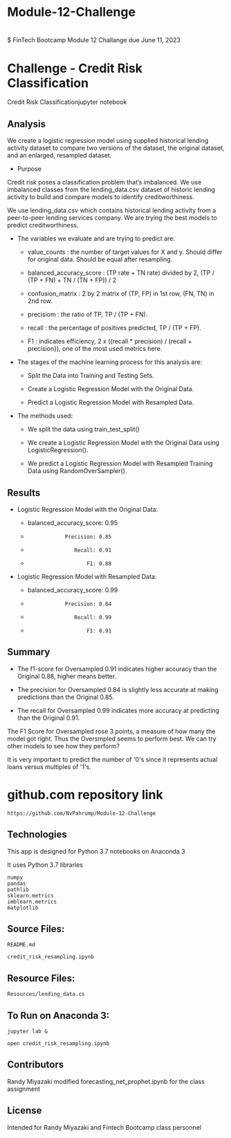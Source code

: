 # Module-12-Challenge
#
$ FinTech Bootcamp Module 12 Challange due June 11, 2023

# Challenge - Credit Risk Classification

Credit Risk Classificationjupyter notebook

## Analysis

We create a logistic regression model using supplied historical lending activity dataset to compare two versions of the dataset, the original dataset, and an enlarged, resampled dataset.

* Purpose

Credit risk poses a classification problem that’s imbalanced. We use imbalanced classes from the lending_data.csv dataset of historic lending activity to build and compare models to identify creditworthiness.

We use lending_data.csv which contains historical lending activity from a peer-to-peer lending services company. We are trying the best models to predict creditworthiness.

* The variables we evaluate and are trying to predict are:

  * value_counts : the number of target values for X and y. Should differ for original data. Should be equal after resampling.

  * balanced_accuracy_score : (TP rate + TN rate) divided by 2, (TP / (TP + FN) + TN / (TN + FP)) / 2

  * confusion_matrix : 2 by 2 matrix of (TP, FP) in 1st row, (FN, TN) in 2nd row.

  * precisiom : the ratio of TP, TP / (TP + FN).
  
  * recall : the percentage of positives predicted, TP / (TP + FP).

  * F1 : indicates efficiency, 2 x ((recall * precision) / (recall + precision}), one of the most used metrics here.

* The stages of the machine learning process for this analysis are:

  * Split the Data into Training and Testing Sets.

  * Create a Logistic Regression Model with the Original Data.

  * Predict a Logistic Regression Model with Resampled Data.

* The methods used:

  * We split the data using train_test_split()

  * We create a Logistic Regression Model with the Original Data using LogisticRegression().

  * We predict a Logistic Regression Model with Resampled Training Data using RandomOverSampler().

## Results

* Logistic Regression Model with the Original Data:
 
  *   balanced_accuracy_score: 0.95
  *                 Precision: 0.85
  *                    Recall: 0.91
  *                        F1: 0.88


* Logistic Regression Model with Resampled Data:
  
  *   balanced_accuracy_score: 0.99
  *                 Precision: 0.84
  *                    Recall: 0.99
  *                        F1: 0.91

## Summary

* The f1-score for Oversampled 0.91 indicates higher accuracy than the Original 0.88, higher means better.

* The precision for Oversampled 0.84 is slightly less accurate at making predictions than the Original 0.85.

- The recall for Oversampled 0.99 indicates more accuracy at predicting than the Original 0.91.

The F1 Score for Oversampled rose 3 points, a measure of how many the model got right. Thus the Oversmpled seems to perform best. We can try other models to see how they perform?

It is very important to predict the number of '0's since it represents actual loans versus multiples of '1's. 

# github.com repository link

	https://github.com/NvPahrump/Module-12-Challenge

## Technologies

This app is designed for Python 3.7 notebooks on Anaconda 3

It uses Python 3.7 libraries

	numpy
	pandas
	pathlib
	sklearn.metrics
	imblearn.metrics
	matplotlib
    
## Source Files:

    README.md

	credit_risk_resampling.ipynb

##  Resource Files:

	Resources/lending_data.cs

## To Run on Anaconda 3:

	jupyter lab &

	open credit_risk_resampling.ipynb

## Contributors

Randy Miyazaki modified forecasting_net_prophet.ipynb for the class assignment

## License

Intended for Randy Miyazaki and Fintech Bootcamp class personnel
